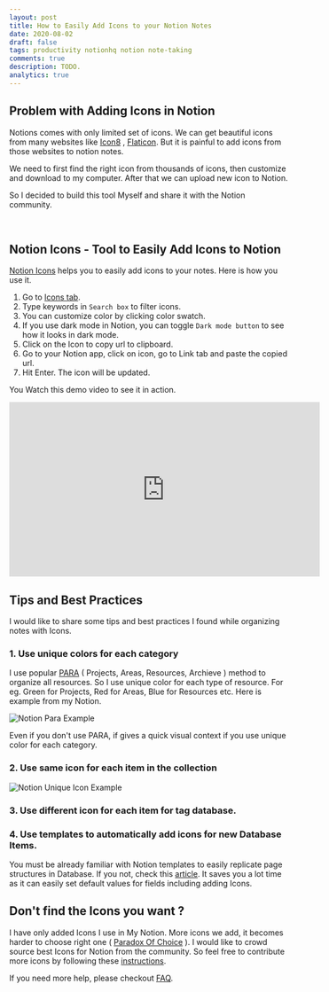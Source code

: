 ```yaml
---
layout: post
title: How to Easily Add Icons to your Notion Notes
date: 2020-08-02
draft: false
tags: productivity notionhq notion note-taking
comments: true
description: TODO.
analytics: true
---
```


## Problem with Adding Icons in Notion

 Notions comes with only limited set of icons. We can get beautiful icons from many websites like [Icon8](https://icons8.com/) , [Flaticon](https://www.flaticon.com/). But it is painful to add icons from those websites to notion notes.  

 We need to first find the right icon from thousands of icons, then customize and download to my computer. After that we can upload new icon to Notion.

 So I decided to build this tool Myself and share it with the Notion community.

 <br>

## Notion Icons - Tool to Easily Add Icons to Notion

[Notion Icons](https://notion.erajasekar.com/) helps you to easily add icons to your notes. Here is how you use it.

1. Go to [Icons tab](https://notion.erajasekar.com/icons).
2. Type keywords in `Search box` to filter icons.
3. You can customize color by clicking color swatch.
4. If you use dark mode in Notion, you can toggle `Dark mode button` to see how it looks in dark mode.
5. Click on the Icon to copy url to clipboard.
6. Go to your Notion app, click on icon, go to Link tab and paste the copied url.
7. Hit Enter. The icon will be updated.

You Watch this demo video to see it in action.

<iframe width="560" height="315" src="https://www.youtube.com/embed/otaWCicokTc" frameborder="0" allow="accelerometer; autoplay; encrypted-media; gyroscope; picture-in-picture" allowfullscreen></iframe>

## Tips and Best Practices

I would like to share some tips and best practices I found while organizing notes with Icons. 

### 1. Use unique colors for each category

I use popular [PARA](https://youtu.be/FZIMlWLW4gU) ( Projects, Areas, Resources, Archieve ) method to organize all resources. So I use unique color for each type of resource.
For eg. Green for Projects, Red for Areas, Blue for Resources etc. Here is example from my Notion.

![Notion Para Example](https://www.dropbox.com/s/rcjib2pdvb25icn/Notion-Para.png?dl=0&raw=1)

Even if you don't use PARA, if gives a quick visual context if you use unique color for each category.

### 2. Use same icon for each item in the collection

![Notion Unique Icon Example](https://www.dropbox.com/s/594o7mh2jtx3idr/Notion-uniq2.png?dl=0&raw=1)

### 3. Use different icon for each item for tag database.

### 4. Use templates to automatically add icons for new Database Items.

You must be already familiar with Notion templates to easily replicate page structures in Database. If you not, check this [article](https://www.notion.so/Database-templates-454ed5ab5bd24226b58d176697bd7e10). It saves you a lot time as it can easily set default values for fields including adding Icons.



## Don't find the Icons you want ?

I have only added Icons I use in My Notion. More icons we add, it becomes harder to choose right one ( [Paradox Of Choice](https://en.wikipedia.org/wiki/The_Paradox_of_Choice) ). I would like to crowd source best Icons for Notion from the community. So feel free to contribute more icons by following these [instructions](https://notion.erajasekar.com/about/#how-to-contribute).

If you need more help, please checkout [FAQ](https://notion.erajasekar.com/about#faq).

